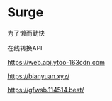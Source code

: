 # Surge
为了懒而勤快

在线转换API

 https://web.api.ytoo-163cdn.com

 https://bianyuan.xyz/

 https://gfwsb.114514.best/

